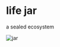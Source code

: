 <meta charset="utf-8"/>

# life jar

a sealed ecosystem

![jar](https://static.boredpanda.com/blog/wp-content/uploads/2014/04/sealed-bottle-garden-david-latimer-1.jpg)
